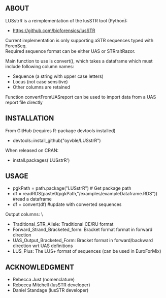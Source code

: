 ## ABOUT
LUSstrR is a reimplementation of the lusSTR tool (Python):
- https://github.com/bioforensics/lusSTR

Current implementation is only supporting aSTR sequences typed with ForenSeq. \
Required sequence format can be either UAS or STRraitRazor.

Main function to use is convert(), which takes a dataframe which must include following column names:
- Sequence (a string with upper case letters)
- Locus (not case sensitive)
- Other columns are retained

Function convertFromUASreport can be used to import data from a UAS report file directly

## INSTALLATION
From GitHub (requires R-package devtools installed)
- devtools::install_github("oyvble/LUSstrR")

When released on CRAN:
- install.packages('LUSstrR')

## USAGE
- pgkPath = path.package("LUSstrR") # Get package path
- df = readRDS(paste0(pgkPath,"/examples/exampleDataframe.RDS")) #read a dataframe
- df = convert(df) #update with converted sequences

Output columns: \
- Traditional_STR_Allele: Traditional CE/RU format
- Forward_Strand_Bracketed_form: Bracket format format in forward direction
- UAS_Output_Bracketed_Form: Bracket format in forward/backward direction wrt UAS definitions
- LUS_Plus: The LUS+ format of sequences (can be used in EuroForMix)

## ACKNOWLEDGMENT
- Rebecca Just (nomenclature)
- Rebecca Mitchell (lusSTR developer)
- Daniel Standage (lusSTR developer)

